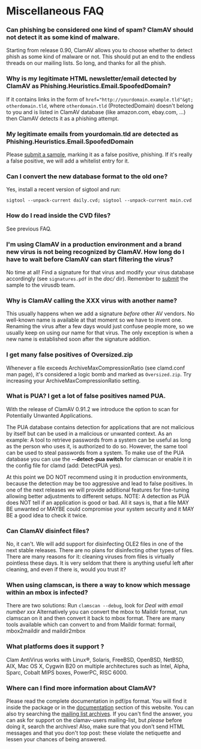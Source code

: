 # Miscellaneous FAQ #

### Can phishing be considered one kind of spam? ClamAV should not detect it as some kind of malware.

Starting from release 0.90, ClamAV allows you to choose whether to detect phish as some kind of malware or not. This should put an end to the endless threads on our mailing lists. So long, and  thanks for all the phish.

### Why is my legitimate HTML newsletter/email detected by ClamAV as Phishing.Heuristics.Email.SpoofedDomain?

If it contains links in the form of `href="http://yourdomain.example.tld"&gt; otherdomain.tld`, where `otherdomain.tld` (ProtectedDomain) doesn't belong to you and is listed in ClamAV database (like amazon.com, ebay.com, ...) then ClamAV detects it as a phishing attempt.

### My legitimate emails from yourdomain.tld are detected as Phishing.Heuristics.Email.SpoofedDomain

Please [submit a sample](submit), marking it as a false positive, phishing. If it's really a false positive, we will add a whitelist entry for it.

### Can I convert the new database format to the old one? 

Yes, install a recent version of sigtool and run:

`sigtool --unpack-current daily.cvd; sigtool --unpack-current main.cvd`

### How do I read inside the CVD files?

See previous FAQ.

### I'm using ClamAV in a production environment and a brand new virus is not being recognized by ClamAV. How long do I have to wait before ClamAV can start filtering the virus?

No time at all! Find a signature for that virus and modify your virus database accordingly (see `signatures.pdf` in the _doc/_ dir).
Remember to [submit] the sample to the virusdb team. 

### Why is ClamAV calling the XXX virus with another name?

This usually happens when we add a signature _before_ other  AV vendors. No well-known name is available at that moment so we have to invent one. Renaming the virus after a few days would just confuse people more, so we usually keep on using  our name for that virus. The only exception is when a new name is established soon after the signature addition. 

### I get many false positives of Oversized.zip

Whenever a file exceeds ArchiveMaxCompressionRatio (see clamd.conf man page), it's considered a logic bomb and marked as `Oversized.zip`. Try increasing your ArchiveMaxCompressionRatio setting.

### What is PUA? I get a lot of false positives named PUA.

With the release of ClamAV 0.91.2 we introduce the option to scan for Potentially Unwanted Applications.   

The PUA database contains detection for applications that are not malicious by itself but can be used in a malicious or unwanted context. As an example: A tool to retrieve passwords from a system can be useful as long as the person who uses it, is authorized to do so. However, the same tool can be used to steal passwords from a system. To make use of the PUA database you can use the __--detect-pua switch__ for clamscan or enable it in the config file for clamd (add: DetectPUA yes). 

At this point we DO NOT recommend using it in production environments, because the detection may be too aggressive and lead to false positives. In one of the next releases we will provide additional features for fine-tuning allowing better adjustments to different setups. NOTE: A detection as PUA does NOT tell if an application is good or bad. All it says is, that a file MAY BE unwanted or MAYBE could compromise your system security and it MAY BE a good idea to check it twice.

### Can ClamAV disinfect files?

No, it can't. We will add support for disinfecting OLE2 files in one of the next stable releases. There are no plans for disinfecting other types of files. There are many reasons for it: cleaning viruses from files is virtually pointless these days. It is very seldom that there is anything useful left after cleaning, and even if there is, would you trust it?

### When using clamscan, is there a way to know which message within an mbox is infected?

There are two solutions: Run `clamscan --debug`, look for _Deal with email number xxx_ Alternatively you can convert the mbox to Maildir  format, run clamscan on it and then convert it back to mbox format. There are many tools available which can convert to and from Maildir format: formail, mbox2maildir and maildir2mbox

### What platforms does it support ?

Clam AntiVirus works with Linux&reg;, Solaris, FreeBSD, OpenBSD, NetBSD, AIX, Mac OS X, Cygwin B20 on  multiple architectures such as Intel, Alpha, Sparc, Cobalt MIPS boxes, PowerPC, RISC 6000. 

### Where can I find more information about ClamAV?

Please read the complete documentation in pdf/ps format. You will find it inside the package or in the [documentation](doc) section of this website. You can also try searching the [mailing list archives](ml).  If you can't find the answer, you can ask for support on the clamav-users mailing-list, but  _please_ before doing it, search the archives! Also, make sure that you don't send HTML messages and that you don't top post: these violate the netiquette and lessen your chances of being answered.

[doc]: https://www.clamav.net/documents/installing-clamav
[submit]: https://www.clamav.net/reports/fp
[ml]: https://www.clamav.net/contact#ml
